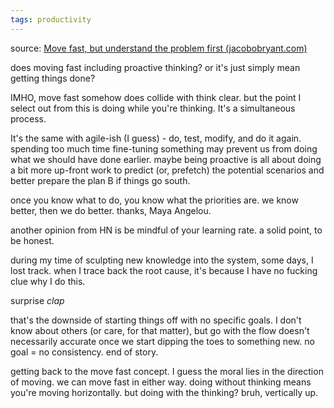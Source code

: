 ```yaml
---
tags: productivity
---
```


source: [Move fast, but understand the problem first (jacobobryant.com)](https://jacobobryant.com/blog/understand/)

does moving fast including proactive thinking? or it's just simply mean getting things done?

IMHO, move fast somehow does collide with think clear. but the point I select out from this is doing while you're thinking. It's a simultaneous process.

It's the same with agile-ish (I guess) - do, test, modify, and do it again. spending too much time fine-tuning something may prevent us from doing what we should have done earlier. maybe being proactive is all about doing a bit more up-front work to predict (or, prefetch) the potential scenarios and better prepare the plan B if things go south.

once you know what to do, you know what the priorities are. we know better, then we do better. thanks, Maya Angelou.

another opinion from HN is be mindful of your learning rate. a solid point, to be honest.

during my time of sculpting new knowledge into the system, some days, I lost track. when I trace back the root cause, it's because I have no fucking clue why I do this.

surprise *clap*

that's the downside of starting things off with no specific goals. I don't know about others (or care, for that matter), but go with the flow doesn't necessarily accurate once we start dipping the toes to something new. no goal = no consistency. end of story.

getting back to the move fast concept. I guess the moral lies in the direction of moving. we can move fast in either way. doing without thinking means you're moving horizontally. but doing with the thinking? bruh, vertically up.